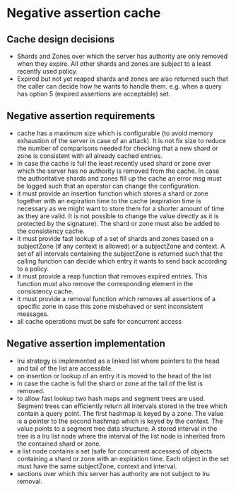 # Negative assertion cache

## Cache design decisions
- Shards and Zones over which the server has authority are only removed when they expire. All other
  shards and zones are subject to a least recently used policy.
- Expired but not yet reaped shards and zones are also returned such that the caller can decide how
  he wants to handle them. e.g. when a query has option 5 (expired assertions are acceptable) set.

## Negative assertion requirements
- cache has a maximum size which is configurable (to avoid memory exhaustion of the server in case
  of an attack). It is not fix size to reduce the number of comparisons needed for checking that a
  new shard or zone is consistent with all already cached entries.
- In case the cache is full the least recently used shard or zone over which the server has no
  authority is removed from the cache. In case the authoritative shards and zones fill up the cache
  an error msg must be logged such that an operator can change the configuration.
- it must provide an insertion function which stores a shard or zone together with an expiration
  time to the cache (expiration time is necessary as we might want to store them for a shorter
  amount of time as they are valid. It is not possible to change the value directly as it is
  protected by the signature). The shard or zone must also be added to the consistency cache.
- it must provide fast lookup of a set of shards and zones based on a subjectZone (if any context is
  allowed) or a subjectZone and context. A set of all intervals containing the subjectZone is
  returned such that the calling function can decide which entry it wants to send back according to
  a policy.
- it must provide a reap function that removes expired entries. This function must also remove the
  corresponding element in the consistency cache.
- it must provide a removal function which removes all assertions of a specific zone in case this
  zone misbehaved or sent inconsistent messages.
- all cache operations must be safe for concurrent access

## Negative assertion implementation
- lru strategy is implemented as a linked list where pointers to the head and tail of the list are
  accessible.
- on insertion or lookup of an entry it is moved to the head of the list
- in case the cache is full the shard or zone at the tail of the list is removed.
- to allow fast lookup two hash maps and segment trees are used. Segment trees can efficiently
  return all intervals stored in the tree which contain a query point. The first hashmap is keyed by
  a zone. The value is a pointer to the second hashmap which is keyed by the context. The value
  points to a segment tree data structure. A stored interval in the tree is a lru list node where
  the interval of the list node is inherited from the contained shard or zone.
- a list node contains a set (safe for concurrent accesses) of objects containing a shard or zone
  with an expiration time. Each object in the set must have the same subjectZone, context and
  interval.
- sections over which this server has authority are not subject to lru removal.
